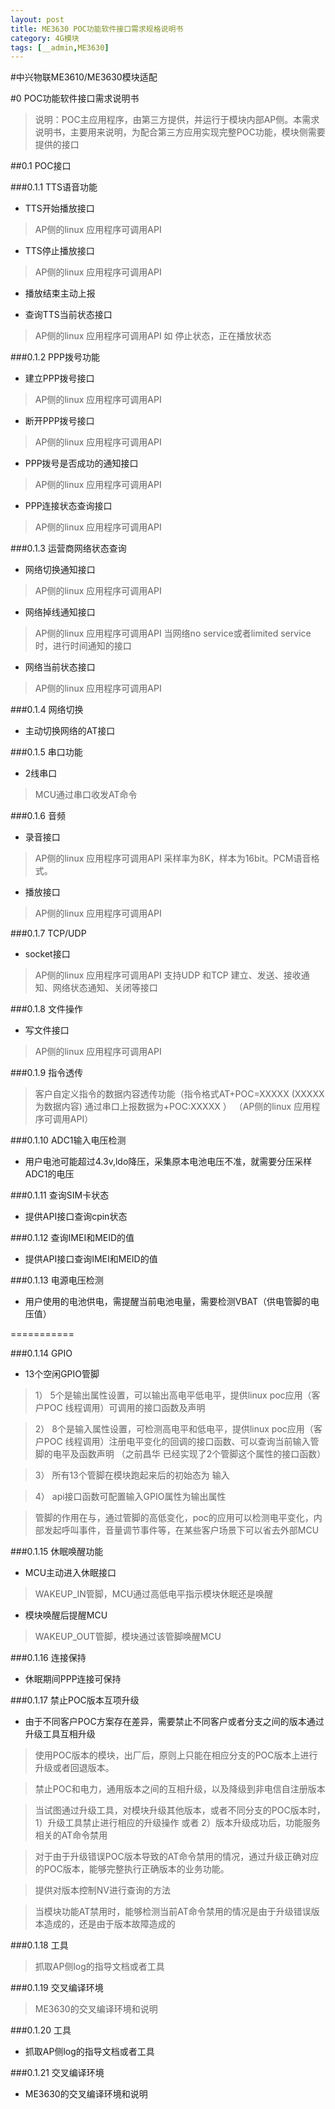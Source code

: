 ```yaml
---
layout: post
title: ME3630 POC功能软件接口需求规格说明书
category: 4G模块
tags: [__admin,ME3630]
---
```

    
#中兴物联ME3610/ME3630模块适配

#0 POC功能软件接口需求说明书
> 说明：POC主应用程序，由第三方提供，并运行于模块内部AP侧。本需求说明书，主要用来说明，为配合第三方应用实现完整POC功能，模块侧需要提供的接口

##0.1 POC接口

###0.1.1 TTS语音功能
- TTS开始播放接口
> AP侧的linux 应用程序可调用API

- TTS停止播放接口
> AP侧的linux 应用程序可调用API

- 播放结束主动上报

- 查询TTS当前状态接口
> AP侧的linux 应用程序可调用API
如 停止状态，正在播放状态

###0.1.2 PPP拨号功能
- 建立PPP拨号接口
> AP侧的linux 应用程序可调用API

- 断开PPP拨号接口
> AP侧的linux 应用程序可调用API

- PPP拨号是否成功的通知接口
> AP侧的linux 应用程序可调用API

- PPP连接状态查询接口
> AP侧的linux 应用程序可调用API

###0.1.3 运营商网络状态查询
- 网络切换通知接口
> AP侧的linux 应用程序可调用API

- 网络掉线通知接口
> AP侧的linux 应用程序可调用API
当网络no service或者limited service时，进行时间通知的接口

- 网络当前状态接口
> AP侧的linux 应用程序可调用API

###0.1.4 网络切换
- 主动切换网络的AT接口

###0.1.5 串口功能
- 2线串口
> MCU通过串口收发AT命令

###0.1.6 音频
- 录音接口 
> AP侧的linux 应用程序可调用API
采样率为8K，样本为16bit。PCM语音格式。

- 播放接口
> AP侧的linux 应用程序可调用API

###0.1.7 TCP/UDP
- socket接口
> AP侧的linux 应用程序可调用API
支持UDP 和TCP 建立、发送、接收通知、网络状态通知、关闭等接口

###0.1.8 文件操作
- 写文件接口
> AP侧的linux 应用程序可调用API

###0.1.9 指令透传
> 客户自定义指令的数据内容透传功能（指令格式AT+POC=XXXXX (XXXXX为数据内容)
通过串口上报数据为+POC:XXXXX ） 
（AP侧的linux 应用程序可调用API）

###0.1.10 ADC1输入电压检测
- 用户电池可能超过4.3v,ldo降压，采集原本电池电压不准，就需要分压采样ADC1的电压

###0.1.11 查询SIM卡状态
- 提供API接口查询cpin状态

###0.1.12 查询IMEI和MEID的值
- 提供API接口查询IMEI和MEID的值

###0.1.13 电源电压检测
- 用户使用的电池供电，需提醒当前电池电量，需要检测VBAT（供电管脚的电压值）

===========

###0.1.14 GPIO
- 13个空闲GPIO管脚

> 1）  5个是输出属性设置，可以输出高电平低电平，提供linux poc应用（客户POC 线程调用）可调用的接口函数及声明

> 2） 8个是输入属性设置，可检测高电平和低电平，提供linux poc应用（客户POC 线程调用）注册电平变化的回调的接口函数、可以查询当前输入管脚的电平及函数声明 （之前昌华 已经实现了2个管脚这个属性的接口函数）

> 3） 所有13个管脚在模块跑起来后的初始态为 输入

> 4） api接口函数可配置输入GPIO属性为输出属性

> 管脚的作用在与，通过管脚的高低变化，poc的应用可以检测电平变化，内部发起呼叫事件，音量调节事件等，在某些客户场景下可以省去外部MCU

###0.1.15 休眠唤醒功能
- MCU主动进入休眠接口
> WAKEUP_IN管脚，MCU通过高低电平指示模块休眠还是唤醒

- 模块唤醒后提醒MCU
> WAKEUP_OUT管脚，模块通过该管脚唤醒MCU

###0.1.16 连接保持
- 休眠期间PPP连接可保持

###0.1.17 禁止POC版本互项升级
- 由于不同客户POC方案存在差异，需要禁止不同客户或者分支之间的版本通过升级工具互相升级

> 使用POC版本的模块，出厂后，原则上只能在相应分支的POC版本上进行升级或者回退版本。

> 禁止POC和电力，通用版本之间的互相升级，以及降级到非电信自注册版本

> 当试图通过升级工具，对模块升级其他版本，或者不同分支的POC版本时，
1）升级工具禁止进行相应的升级操作
或者
2）版本升级成功后，功能服务相关的AT命令禁用

> 对于由于升级错误POC版本导致的AT命令禁用的情况，通过升级正确对应的POC版本，能够完整执行正确版本的业务功能。

> 提供对版本控制NV进行查询的方法

> 当模块功能AT禁用时，能够检测当前AT命令禁用的情况是由于升级错误版本造成的，还是由于版本故障造成的

###0.1.18 工具
> 抓取AP侧log的指导文档或者工具

###0.1.19 交叉编译环境
> ME3630的交叉编译环境和说明 

###0.1.20 工具
- 抓取AP侧log的指导文档或者工具

###0.1.21 交叉编译环境
- ME3630的交叉编译环境和说明